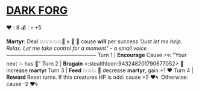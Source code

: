 # [__**DARK FORG**__](<https://m.youtube.com/watch?v=ZqJfqIwpXZ8>)
❤️ : 8
💰 : :skull:  +5

**Martyr**: Deal 💥💥💥💥💥🎯 x 👥 🔀 cause __will__ per success
*"Just let me help. Relax. Let me take control for a moment" - a small voice*
—————————————————
Turn 1  | **Encourage**  Cause ⚡🌀: "Your next 💥 has 🎯"
Turn 2 | **Bragain** <:stealthIcon:943248201790677052> 🔀 increase **martyr**
Turn 3 | **Feed** 💥💥💥 🔀 decrease **martyr**, gain +1 ❤️
Turn 4 | **Reward** Reset turns. If this creatures HP is odd: cause +2 ❤️🌀. Otherwise: cause -2 ❤️🌀